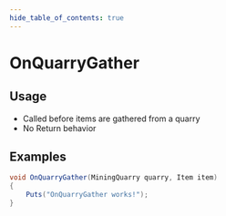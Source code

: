 ```yaml
---
hide_table_of_contents: true
---
```


# OnQuarryGather

## Usage

* Called before items are gathered from a quarry
* No Return behavior

## Examples

```csharp title=""
void OnQuarryGather(MiningQuarry quarry, Item item)
{
    Puts("OnQuarryGather works!");
}
```
